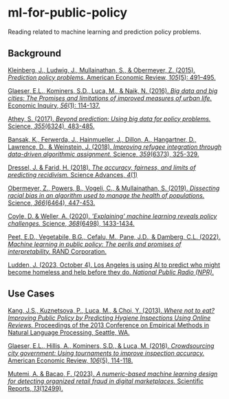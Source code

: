 # ml-for-public-policy
Reading related to machine learning and prediction policy problems.

## Background
[Kleinberg, J., Ludwig, J., Mullainathan, S., & Obermeyer, Z. (2015). *Prediction policy problems.* American Economic Review, *105*(5): 491–495.](https://www.cs.cornell.edu/home/kleinber/aer15-prediction.pdf)

[Glaeser, E.L., Kominers, S.D., Luca, M., & Naik, N. (2016). *Big data and big cities: The Promises and limitations of improved measures of urban life.* Economic Inquiry, *56*(1): 114-137.](https://www.nber.org/system/files/working_papers/w21778/w21778.pdf)

[Athey, S. (2017). *Beyond prediction: Using big data for policy problems.* Science, *355*(6324), 483-485.](https://scholar.harvard.edu/files/people_analytics/files/beyond_prediction.pdf)

[Bansak, K., Ferwerda, J., Hainmueller, J., Dillon, A., Hangartner, D., Lawrence, D., & Weinstein, J. (2018). *Improving refugee integration through data-driven algorithmic assignment.* Science, *359*(6373), 325-329.](https://www.science.org/doi/epdf/10.1126/science.aao4408)

[Dressel, J. & Farid, H. (2018). *The accuracy, fairness, and limits of predicting recidivism.* Science Advances, *4*(1)](https://www.science.org/doi/reader/10.1126/sciadv.aao5580)

[Obermeyer, Z., Powers, B., Vogeli, C., & Mullainathan, S. (2019). *Dissecting racial bias in an algorithm used to manage the health of populations.* Science, *366*(6464), 447-453.](https://www.science.org/doi/reader/10.1126/science.aax2342)

[Coyle, D. & Weller, A. (2020). *'Explaining' machine learning reveals policy challenges.* Science, *368*(6498), 1433-1434.](http://lcfi.ac.uk/media/uploads/files/CoyleWeller_ExpML_Science_June20.pdf)

[Peet, E.D., Vegetabile, B.G., Cefalu, M., Pane, J.D., & Damberg, C.L. (2022). *Machine learning in public policy: The perils and promises of interpretability.* RAND Corporation.](https://www.rand.org/content/dam/rand/pubs/perspectives/PEA800/PEA828-1/RAND_PEA828-1.pdf)

[Ludden, J. (2023, October 4). Los Angeles is using AI to predict who might become homeless and help before they do. *National Public Radio (NPR)*.](https://www.npr.org/2023/10/04/1202374047/los-angeles-is-using-ai-to-predict-who-might-become-homeless-and-help-before-the)

## Use Cases
[Kang, J.S., Kuznetsova, P., Luca, M., & Choi, Y. (2013). *Where not to eat? Improving Public Policy by Predicting Hygiene Inspections Using Online Reviews.* Proceedings of the 2013 Conference on Empirical Methods in Natural Language Processing, Seattle, WA.](https://aclanthology.org/D13-1150.pdf)

[Glaeser, E.L., Hillis, A., Kominers, S.D., & Luca, M. (2016). *Crowdsourcing city government: Using tournaments to improve inspection accuracy.* American Economic Review, *106*(5), 114-118.](https://www.nber.org/system/files/working_papers/w22124/w22124.pdf)

[Mutemi, A. & Bacao, F. (2023). *A numeric-based machine learning design for detecting organized retail fraud in digital marketplaces.* Scientific Reports, *13*(12499).](https://www.nature.com/articles/s41598-023-38304-5)
